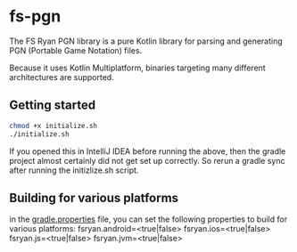 # fs-pgn
The FS Ryan PGN library is a pure Kotlin library for parsing and generating PGN (Portable Game Notation) files.

Because it uses Kotlin Multiplatform, binaries targeting many different architectures are supported.

## Getting started
```bash
chmod +x initialize.sh
./initialize.sh
```

If you opened this in IntelliJ IDEA before running the above, then the gradle project almost certainly did not get set up correctly. So rerun a gradle sync after running the initizlize.sh script.

## Building for various platforms

in the [gradle.properties](gradle.properties) file, you can set the following properties to build for various platforms:
fsryan.android=<true|false>
fsryan.ios=<true|false>
fsryan.js=<true|false>
fsryan.jvm=<true|false>